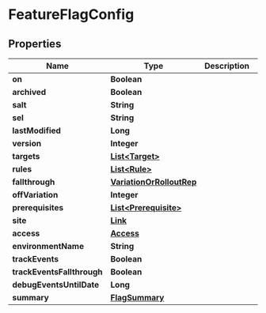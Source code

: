 

# FeatureFlagConfig


## Properties

Name | Type | Description | Notes
------------ | ------------- | ------------- | -------------
**on** | **Boolean** |  | 
**archived** | **Boolean** |  | 
**salt** | **String** |  | 
**sel** | **String** |  | 
**lastModified** | **Long** |  | 
**version** | **Integer** |  | 
**targets** | [**List&lt;Target&gt;**](Target.md) |  | 
**rules** | [**List&lt;Rule&gt;**](Rule.md) |  | 
**fallthrough** | [**VariationOrRolloutRep**](VariationOrRolloutRep.md) |  | 
**offVariation** | **Integer** |  |  [optional]
**prerequisites** | [**List&lt;Prerequisite&gt;**](Prerequisite.md) |  | 
**site** | [**Link**](Link.md) |  | 
**access** | [**Access**](Access.md) |  |  [optional]
**environmentName** | **String** |  | 
**trackEvents** | **Boolean** |  | 
**trackEventsFallthrough** | **Boolean** |  | 
**debugEventsUntilDate** | **Long** |  |  [optional]
**summary** | [**FlagSummary**](FlagSummary.md) |  |  [optional]




